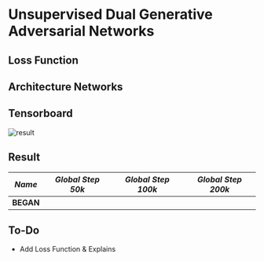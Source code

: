 # Unsupervised Dual Generative Adversarial Networks

## Loss Function


## Architecture Networks


## Tensorboard

![result](https://github.com/kozistr/Awesome-GANs/blob/master/DualGAN/dualgan_tb.png)

## Result

*Name* | *Global Step 50k* | *Global Step 100k* | *Global Step 200k*
:---: | :---: | :---: | :---:
**BEGAN**     | | | 
 
## To-Do
* Add Loss Function & Explains
